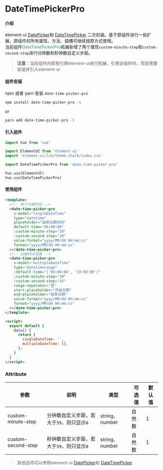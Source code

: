 # DateTimePickerPro

#### 介绍

element-ui [DatePicker](https://element.eleme.cn/#/zh-CN/component/date-picker)和 [DateTimePicker](https://element.eleme.cn/#/zh-CN/component/datetime-picker) 二次封装。基于原组件进行一些扩展，原组件的所有属性、方法、插槽可继续按原方式使用。<br/>
当前组件<span style="color: #3EAF7C;font-weight: 500;">DateTimePickerPro</span>拓展新增了两个属性`custom-minute-step`和`custom-second-step`进行分钟数和秒钟数自定义步距。

>**注意**：当前组件内部有引用element-ui进行拓展，引用该组件时，项目需要安装并引入element-ui

#### 组件安装

npm 或者 yarn 安装 `date-time-picker-pro`

```bash
npm install date-time-picker-pro -S
```
or
```bash
yarn add date-time-picker-pro -S
```

#### 引入组件

```js
import Vue from 'vue'

import ElementUI from 'element-ui'
import 'element-ui/lib/theme-chalk/index.css'

import DateTimePickerPro from 'date-time-picker-pro'

Vue.use(ElementUI)
Vue.use(DateTimePickerPro)
```

#### 使用组件

```html
<template>
  <!-- 单个日期时间 -->
  <date-time-picker-pro
    v-model="singleDateTime"
    type="datetime"
    placeholder="选择日期时间"
    default-time="06:00:00"
    :custom-minute-step="20"
    :custom-second-step="10"
    value-format="yyyy/MM/dd HH:mm:ss"
    format="yyyy/MM/dd HH:mm:ss"
  ></date-time-picker-pro>
  <!-- 日期时间范围 -->
  <date-time-picker-pro
    v-model="multipleDateTime"
    type="datetimerange"
    :default-time="['09:00:00', '19:00:00']"
    :custom-minute-step="30"
    :custom-second-step="15"
    range-separator="至"
    start-placeholder="开始日期"
    end-placeholder="结束日期"
    value-format="yyyy/MM/dd HH:mm:ss"
    format="yyyy/MM/dd HH:mm:ss"
  ></date-time-picker-pro>
</template>

<script>
  export default {
    data() {
      return {
        singleDateTime: '',
        multipleDateTime: [],
      };
    }
  }
</script>

```

### Attribute

| 参数          | 说明                                                     | 类型    | 可选值 | 默认值 |
| ------------- | ------------------------------------------------------- | ------- | ------ | ----- |
| custom-minute-step    | 分钟数自定义步距，若大于`59`，则只显示`0`           | string、number  | 自然数     | 1     |
| custom-second-step    | 秒钟数自定义步距，若大于`59`，则只显示`0`           | string、number  | 自然数      | 1     |

>其他选项可以参照element-ui [DatePicker](https://element.eleme.cn/#/zh-CN/component/date-picker)和 [DateTimePicker](https://element.eleme.cn/#/zh-CN/component/datetime-picker)